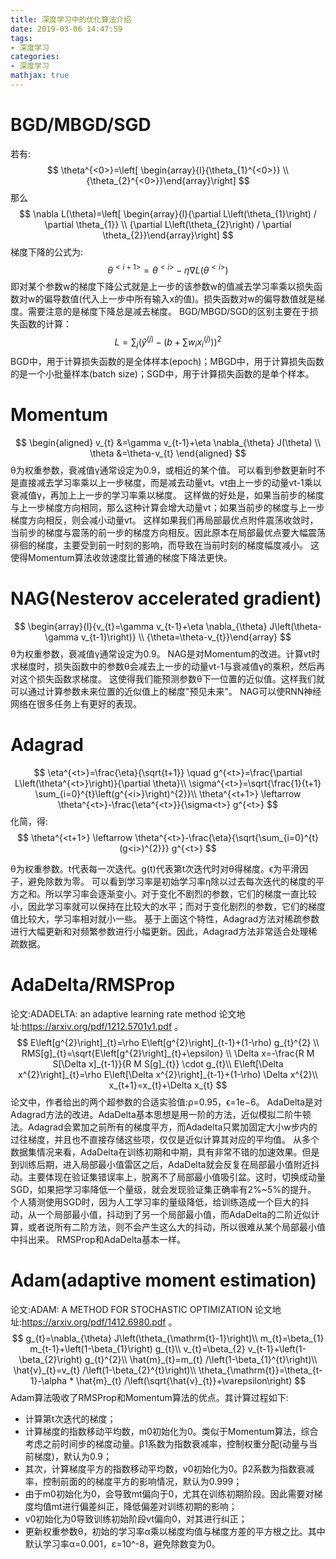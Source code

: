 ```yaml
---
title: 深度学习中的优化算法介绍
date: 2019-03-06 14:47:59
tags:
- 深度学习
categories:
- 深度学习
mathjax: true
---
```


# BGD/MBGD/SGD
若有:
$$
\theta^{<0>}=\left[ \begin{array}{l}{\theta_{1}^{<0>}} \\ {\theta_{2}^{<0>}}\end{array}\right]
$$
那么
$$
\nabla L(\theta)=\left[ \begin{array}{l}{\partial L\left(\theta_{1}\right) / \partial \theta_{1}} \\ {\partial L\left(\theta_{2}\right) / \partial \theta_{2}}\end{array}\right]
$$
梯度下降的公式为:
$$
\theta^{<i+1>}=\theta^{<i>}-\eta \nabla L\left(\theta^{<i>}\right)
$$
即对某个参数w的梯度下降公式就是上一步的该参数w的值减去学习率乘以损失函数对w的偏导数值(代入上一步中所有输入x的值)。损失函数对w的偏导数值就是梯度。需要注意的是梯度下降总是减去梯度。
BGD/MBGD/SGD的区别主要在于损失函数的计算：
$$
L=\sum_{j}\left(\hat{y}^{(j)}-\left(b+\sum w_{i} x_{i}^{(j)}\right)\right)^{2}
$$
BGD中，用于计算损失函数的是全体样本(epoch)；MBGD中，用于计算损失函数的是一个小批量样本(batch size)；SGD中，用于计算损失函数的是单个样本。
# Momentum
$$
\begin{aligned} v_{t} &=\gamma v_{t-1}+\eta \nabla_{\theta} J(\theta) \\ \theta &=\theta-v_{t} \end{aligned}
$$
θ为权重参数，衰减值γ通常设定为0.9，或相近的某个值。
可以看到参数更新时不是直接减去学习率乘以上一步梯度，而是减去动量vt。vt由上一步的动量vt-1乘以衰减值γ，再加上上一步的学习率乘以梯度。
这样做的好处是，如果当前步的梯度与上一步梯度方向相同，那么这种计算会增大动量vt；如果当前步的梯度与上一步梯度方向相反，则会减小动量vt。
这样如果我们再局部最优点附件震荡收敛时，当前步的梯度与震荡的前一步的梯度方向相反。因此原本在局部最优点要大幅震荡徘徊的梯度，主要受到前一时刻的影响，而导致在当前时刻的梯度幅度减小。 这使得Momentum算法收敛速度比普通的梯度下降法更快。
# NAG(Nesterov accelerated gradient)
$$
\begin{array}{l}{v_{t}=\gamma v_{t-1}+\eta \nabla_{\theta} J\left(\theta-\gamma v_{t-1}\right)} \\ {\theta=\theta-v_{t}}\end{array}
$$
θ为权重参数，衰减值γ通常设定为0.9。
NAG是对Momentum的改进。计算vt时求梯度时，损失函数中的参数θ会减去上一步的动量vt-1与衰减值γ的乘积，然后再对这个损失函数求梯度。
这使得我们能预测参数θ下一位置的近似值。这样我们就可以通过计算参数未来位置的近似值上的梯度"预见未来"。
NAG可以使RNN神经网络在很多任务上有更好的表现。
# Adagrad
$$
\eta^{<t>}=\frac{\eta}{\sqrt{t+1}} \quad g^{<t>}=\frac{\partial L\left(\theta^{<t>}\right)}{\partial \theta}\\
\sigma^{<t>}=\sqrt{\frac{1}{t+1} \sum_{i=0}^{t}\left(g^{<i>}\right)^{2}}\\ \theta^{<t+1>} \leftarrow \theta^{<t>}-\frac{\eta^{<t>}}{\sigma<t>} g^{<t>}
$$
 化简，得:
$$
\theta^{<t+1>} \leftarrow \theta^{<t>}-\frac{\eta}{\sqrt{\sum_{i=0}^{t}(g<i>)^{2}}} g^{<t>}
$$


 θ为权重参数。t代表每一次迭代。g(t)代表第t次迭代时对θ得梯度。ϵ为平滑因子，避免除数为零。
 可以看到学习率是初始学习率η除以过去每次迭代的梯度的平方之和。所以学习率会逐渐变小。对于变化不剧烈的参数，它们的梯度一直比较小，因此学习率就可以保持在比较大的水平；而对于变化剧烈的参数，它们的梯度值比较大，学习率相对就小一些。
基于上面这个特性，Adagrad方法对稀疏参数进行大幅更新和对频繁参数进行小幅更新。因此，Adagrad方法非常适合处理稀疏数据。
# AdaDelta/RMSProp
论文:ADADELTA: an adaptive learning rate method
论文地址:https://arxiv.org/pdf/1212.5701v1.pdf 。
$$
E\left[g^{2}\right]_{t}=\rho E\left[g^{2}\right]_{t-1}+(1-\rho) g_{t}^{2}
\\ RMS[g]_{t}=\sqrt{E\left[g^{2}\right]_{t}+\epsilon} \\
\Delta x=-\frac{R M S[\Delta x]_{t-1}}{R M S[g]_{t}} \cdot g_{t}\\
E\left[\Delta x^{2}\right]_{t}=\rho E\left[\Delta x^{2}\right]_{t-1}+(1-\rho) \Delta x^{2}\\
x_{t+1}=x_{t}+\Delta x_{t}
$$
论文中，作者给出的两个超参数的合适实验值:ρ=0.95，ϵ=1e−6。
AdaDelta是对Adagrad方法的改进。AdaDelta基本思想是用一阶的方法，近似模拟二阶牛顿法。Adagrad会累加之前所有的梯度平方，而Adadelta只累加固定大小w步内的过往梯度，并且也不直接存储这些项，仅仅是近似计算其对应的平均值。
从多个数据集情况来看，AdaDelta在训练初期和中期，具有非常不错的加速效果。但是到训练后期，进入局部最小值雷区之后，AdaDelta就会反复在局部最小值附近抖动。主要体现在验证集错误率上，脱离不了局部最小值吸引盆。这时，切换成动量SGD，如果把学习率降低一个量级，就会发现验证集正确率有2%~5%的提升。
个人猜测使用SGD时，因为人工学习率的量级降低，给训练造成一个巨大的抖动，从一个局部最小值，抖动到了另一个局部最小值，而AdaDelta的二阶近似计算，或者说所有二阶方法，则不会产生这么大的抖动，所以很难从某个局部最小值中抖出来。
RMSProp和AdaDelta基本一样。
# Adam(adaptive moment estimation)
论文:ADAM: A METHOD FOR STOCHASTIC OPTIMIZATION
论文地址:https://arxiv.org/pdf/1412.6980.pdf 。
$$
g_{t}=\nabla_{\theta} J\left(\theta_{\mathrm{t}-1}\right)\\
m_{t}=\beta_{1} m_{t-1}+\left(1-\beta_{1}\right) g_{t}\\
v_{t}=\beta_{2} v_{t-1}+\left(1-\beta_{2}\right) g_{t}^{2}\\
\hat{m}_{t}=m_{t} /\left(1-\beta_{1}^{t}\right)\\
\hat{v}_{t}=v_{t} /\left(1-\beta_{2}^{t}\right)\\
\theta_{\mathrm{t}}=\theta_{t-1}-\alpha * \hat{m}_{t} /\left(\sqrt{\hat{v}_{t}}+\varepsilon\right)
$$
Adam算法吸收了RMSProp和Momentum算法的优点。其计算过程如下:
* 计算第t次迭代的梯度；
* 计算梯度的指数移动平均数，m0初始化为0。类似于Momentum算法，综合考虑之前时间步的梯度动量。β1系数为指数衰减率，控制权重分配(动量与当前梯度)，默认为0.9；
* 其次，计算梯度平方的指数移动平均数，v0初始化为0。β2系数为指数衰减率，控制前面的的梯度平方的影响情况，默认为0.999；
* 由于m0初始化为0，会导致mt偏向于0，尤其在训练初期阶段。因此需要对梯度均值mt进行偏差纠正，降低偏差对训练初期的影响；
* v0初始化为0导致训练初始阶段vt偏向0，对其进行纠正；
* 更新权重参数θ，初始的学习率α乘以梯度均值与梯度方差的平方根之比。其中默认学习率α=0.001，ε=10^-8，避免除数变为0。